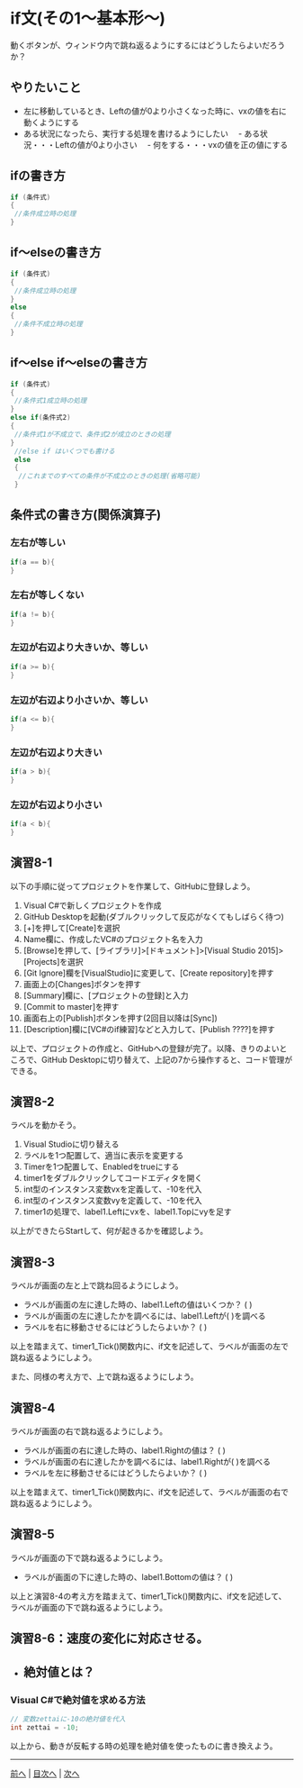 # if文(その1～基本形～)
動くボタンが、ウィンドウ内で跳ね返るようにするにはどうしたらよいだろうか？

## やりたいこと
- 左に移動しているとき、Leftの値が0より小さくなった時に、vxの値を右に動くようにする
- ある状況になったら、実行する処理を書けるようにしたい
　- ある状況・・・Leftの値が0より小さい
　- 何をする・・・vxの値を正の値にする

## ifの書き方
```cs
if (条件式)
{
 //条件成立時の処理
}
```

## if～elseの書き方
```cs
if (条件式)
{
 //条件成立時の処理
}
else
{
 //条件不成立時の処理
}
```

## if～else if～elseの書き方
```cs
if (条件式)
{
 //条件式1成立時の処理
}
else if(条件式2)
{
 //条件式1が不成立で、条件式2が成立のときの処理
}
 //else if はいくつでも書ける
 else
 {
  //これまでのすべての条件が不成立のときの処理(省略可能)
 }
```

## 条件式の書き方(関係演算子)
### 左右が等しい

```cs
if(a == b){
}
```

### 左右が等しくない

```cs
if(a != b){
}
```

### 左辺が右辺より大きいか、等しい

```cs
if(a >= b){
}
```

### 左辺が右辺より小さいか、等しい

```cs
if(a <= b){
}
```

### 左辺が右辺より大きい

```cs
if(a > b){
}
```

### 左辺が右辺より小さい

```cs
if(a < b){
}
```

## 演習8-1
以下の手順に従ってプロジェクトを作業して、GitHubに登録しよう。

1.	Visual C#で新しくプロジェクトを作成
2.	GitHub Desktopを起動(ダブルクリックして反応がなくてもしばらく待つ)
3.	[+]を押して[Create]を選択
4.	Name欄に、作成したVC#のプロジェクト名を入力
5.	[Browse]を押して、[ライブラリ]>[ドキュメント]>[Visual Studio 2015]>[Projects]を選択
6.	 [Git Ignore]欄を[VisualStudio]に変更して、[Create repository]を押す
7.	画面上の[Changes]ボタンを押す
8.	[Summary]欄に、[プロジェクトの登録]と入力
9.	[Commit to master]を押す
10.	画面右上の[Publish]ボタンを押す(2回目以降は[Sync])
11.	[Description]欄に[VC#のif練習]などと入力して、[Publish ????]を押す

以上で、プロジェクトの作成と、GitHubへの登録が完了。以降、きりのよいところで、GitHub Desktopに切り替えて、上記の7から操作すると、コード管理ができる。

## 演習8-2
ラベルを動かそう。

1.	Visual Studioに切り替える
2.	ラベルを1つ配置して、適当に表示を変更する
3.	Timerを1つ配置して、Enabledをtrueにする
4.	timer1をダブルクリックしてコードエディタを開く
5.	int型のインスタンス変数vxを定義して、-10を代入
6.	int型のインスタンス変数vyを定義して、-10を代入
7.	timer1の処理で、label1.Leftにvxを、label1.Topにvyを足す

以上ができたらStartして、何が起きるかを確認しよう。

## 演習8-3
ラベルが画面の左と上で跳ね回るようにしよう。

- ラベルが画面の左に達した時の、label1.Leftの値はいくつか？ ( )
- ラベルが画面の左に達したかを調べるには、label1.Leftが( )を調べる
- ラベルを右に移動させるにはどうしたらよいか？ ( )

以上を踏まえて、timer1_Tick()関数内に、if文を記述して、ラベルが画面の左で跳ね返るようにしよう。

また、同様の考え方で、上で跳ね返るようにしよう。

## 演習8-4
ラベルが画面の右で跳ね返るようにしよう。
- ラベルが画面の右に達した時の、label1.Rightの値は？    ( )
- ラベルが画面の右に達したかを調べるには、label1.Rightが( )を調べる
- ラベルを左に移動させるにはどうしたらよいか？ ( )

以上を踏まえて、timer1_Tick()関数内に、if文を記述して、ラベルが画面の右で跳ね返るようにしよう。

## 演習8-5
ラベルが画面の下で跳ね返るようにしよう。

- ラベルが画面の下に達した時の、label1.Bottomの値は？   ( )

以上と演習8-4の考え方を踏まえて、timer1_Tick()関数内に、if文を記述して、ラベルが画面の下で跳ね返るようにしよう。

## 演習8-6：速度の変化に対応させる。
- 絶対値とは？
  -

### Visual C#で絶対値を求める方法

```cs
// 変数zettaiに-10の絶対値を代入
int zettai = -10;
```

以上から、動きが反転する時の処理を絶対値を使ったものに書き換えよう。

---

[前へ](07.md) | [目次へ](README.md#%E7%9B%AE%E6%AC%A1) | [次へ](09.md)
